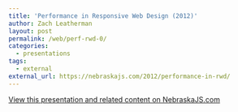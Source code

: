 ```yaml
---
title: 'Performance in Responsive Web Design (2012)'
author: Zach Leatherman
layout: post
permalink: /web/perf-rwd-0/
categories:
  - presentations
tags:
  - external
external_url: https://nebraskajs.com/2012/performance-in-rwd/
---
```


[View this presentation and related content on NebraskaJS.com](https://nebraskajs.com/2012/performance-in-rwd/)



